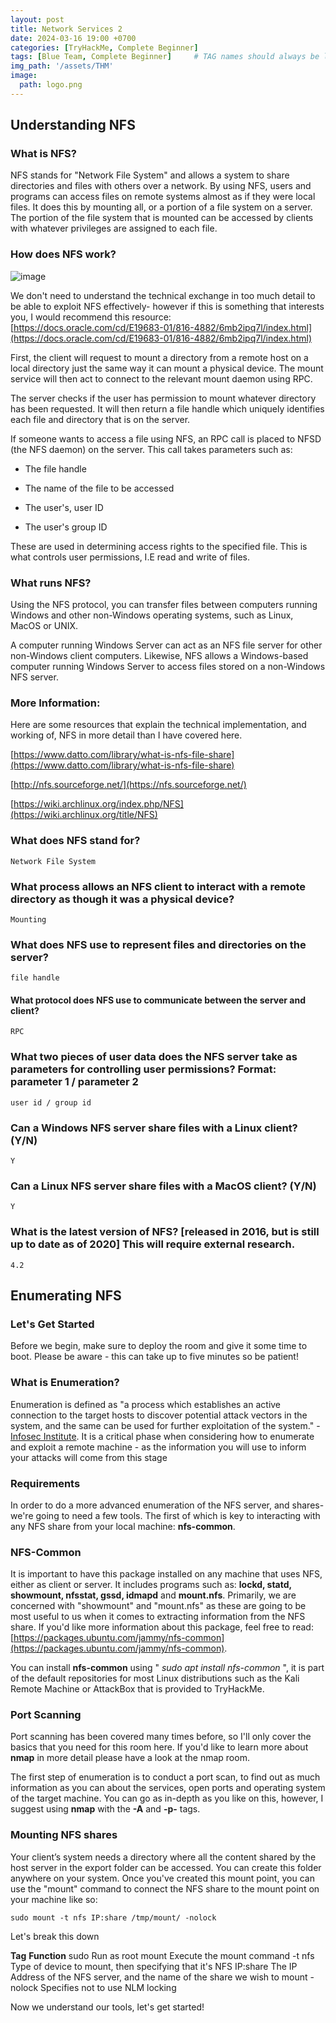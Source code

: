 ```yaml
---
layout: post
title: Network Services 2
date: 2024-03-16 19:00 +0700
categories: [TryHackMe, Complete Beginner]
tags: [Blue Team, Complete Beginner]     # TAG names should always be lowercase
img_path: '/assets/THM'
image: 
  path: logo.png
--- 
```


## Understanding NFS

### What is NFS?

NFS stands for "Network File System" and allows a system to share directories and files with others over a network. By using NFS, users and programs can access files on remote systems almost as if they were local files. It does this by mounting all, or a portion of a file system on a server. The portion of the file system that is mounted can be accessed by clients with whatever privileges are assigned to each file.

### How does NFS work?

![image](https://github.com/zs0b/zs0b.github.io/assets/118095276/748e550b-0d07-4b8e-9dae-00d6a88c7d63)

We don't need to understand the technical exchange in too much detail to be able to exploit NFS effectively- however if this is something that interests you, I would recommend this resource: [https://docs.oracle.com/cd/E19683-01/816-4882/6mb2ipq7l/index.html](https://docs.oracle.com/cd/E19683-01/816-4882/6mb2ipq7l/index.html)

First, the client will request to mount a directory from a remote host on a local directory just the same way it can mount a physical device. The mount service will then act to connect to the relevant mount daemon using RPC.

The server checks if the user has permission to mount whatever directory has been requested. It will then return a file handle which uniquely identifies each file and directory that is on the server.

If someone wants to access a file using NFS, an RPC call is placed to NFSD (the NFS daemon) on the server. This call takes parameters such as:

- The file handle

- The name of the file to be accessed

- The user's, user ID

- The user's group ID

These are used in determining access rights to the specified file. This is what controls user permissions, I.E read and write of files.

### What runs NFS?

Using the NFS protocol, you can transfer files between computers running Windows and other non-Windows operating systems, such as Linux, MacOS or UNIX.

A computer running Windows Server can act as an NFS file server for other non-Windows client computers. Likewise, NFS allows a Windows-based computer running Windows Server to access files stored on a non-Windows NFS server.

### More Information:

Here are some resources that explain the technical implementation, and working of, NFS in more detail than I have covered here.

[https://www.datto.com/library/what-is-nfs-file-share](https://www.datto.com/library/what-is-nfs-file-share)

[http://nfs.sourceforge.net/](https://nfs.sourceforge.net/)

[https://wiki.archlinux.org/index.php/NFS](https://wiki.archlinux.org/title/NFS)

### What does NFS stand for?

`Network File System`

### What process allows an NFS client to interact with a remote directory as though it was a physical device?

`Mounting`

### What does NFS use to represent files and directories on the server?

`file handle`

#### What protocol does NFS use to communicate between the server and client?

`RPC`

### What two pieces of user data does the NFS server take as parameters for controlling user permissions? Format: parameter 1 / parameter 2

`user id / group id`

### Can a Windows NFS server share files with a Linux client? (Y/N)

`Y`

### Can a Linux NFS server share files with a MacOS client? (Y/N)

`Y`

### What is the latest version of NFS? [released in 2016, but is still up to date as of 2020] This will require external research.

`4.2`

## Enumerating NFS

### Let's Get Started

Before we begin, make sure to deploy the room and give it some time to boot. Please be aware - this can take up to five minutes so be patient!

### What is Enumeration?

Enumeration is defined as "a process which establishes an active connection to the target hosts to discover potential attack vectors in the system, and the same can be used for further exploitation of the system." - [Infosec Institute](https://resources.infosecinstitute.com/what-is-enumeration/). It is a critical phase when considering how to enumerate and exploit a remote machine - as the information you will use to inform your attacks will come from this stage

### Requirements

In order to do a more advanced enumeration of the NFS server, and shares- we're going to need a few tools. The first of which is key to interacting with any NFS share from your local machine: **nfs-common**.

### NFS-Common

It is important to have this package installed on any machine that uses NFS, either as client or server. It includes programs such as: **lockd, statd, showmount, nfsstat, gssd, idmapd** and **mount.nfs**. Primarily, we are concerned with "showmount" and "mount.nfs" as these are going to be most useful to us when it comes to extracting information from the NFS share. If you'd like more information about this package, feel free to read: [https://packages.ubuntu.com/jammy/nfs-common](https://packages.ubuntu.com/jammy/nfs-common).

You can install **nfs-common** using " *sudo apt install nfs-common* ", it is part of the default repositories for most Linux distributions such as the Kali Remote Machine or AttackBox that is provided to TryHackMe.

### Port Scanning

Port scanning has been covered many times before, so I'll only cover the basics that you need for this room here. If you'd like to learn more about **nmap** in more detail please have a look at the nmap room.

The first step of enumeration is to conduct a port scan, to find out as much information as you can about the services, open ports and operating system of the target machine. You can go as in-depth as you like on this, however, I suggest using **nmap** with the **-A** and **-p-** tags.

### Mounting NFS shares

Your client’s system needs a directory where all the content shared by the host server in the export folder can be accessed. You can create
this folder anywhere on your system. Once you've created this mount point, you can use the "mount" command to connect the NFS share to the mount point on your machine like so:

`sudo mount -t nfs IP:share /tmp/mount/ -nolock`

Let's break this down

**Tag**	**Function**
sudo	Run as root
mount	Execute the mount command
-t nfs	Type of device to mount, then specifying that it's NFS
IP:share	The IP Address of the NFS server, and the name of the share we wish to mount
-nolock	Specifies not to use NLM locking


Now we understand our tools, let's get started!






















































































